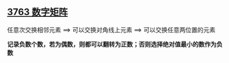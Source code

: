 ## [3763 数字矩阵](https://www.acwing.com/problem/content/3766/)

任意次交换相邻元素 ==> 可以交换对角线上元素  ==> 可以交换任意两位置的元素

**记录负数个数，若为偶数，则都可以翻转为正数；否则选择绝对值最小的数作为负数**